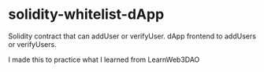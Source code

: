# solidity-whitelist-dApp
 Solidity contract that can addUser or verifyUser. dApp frontend to addUsers or verifyUsers.

I made this to practice what I learned from LearnWeb3DAO
